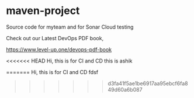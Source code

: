 # maven-project
Source code for myteam and for Sonar Cloud testing

Check out our Latest DevOps PDF book,

https://www.level-up.one/devops-pdf-book

<<<<<<< HEAD
Hi, this is for CI and CD 
this is ashik

=======
Hi, this is for CI and CD
fdsf
>>>>>>> d3fa41f5ae1be6917aa95ebcf6fa849d60a6b087
